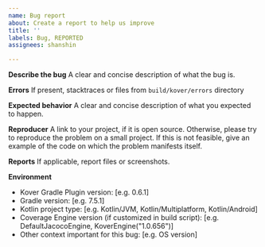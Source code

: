 ```yaml
---
name: Bug report
about: Create a report to help us improve
title: ''
labels: Bug, REPORTED
assignees: shanshin

---
```


**Describe the bug**
A clear and concise description of what the bug is.

**Errors**
If present, stacktraces or files from `build/kover/errors` directory

**Expected behavior**
A clear and concise description of what you expected to happen.

**Reproducer**
A link to your project, if it is open source. Otherwise, please try to reproduce the problem on a small project. 
If this is not feasible, give an example of the code on which the problem manifests itself. 

**Reports**
If applicable, report files or screenshots.

**Environment**
 - Kover Gradle Plugin version: [e.g. 0.6.1]
 - Gradle version: [e.g. 7.5.1]
 - Kotlin project type: [e.g. Kotlin/JVM, Kotlin/Multiplatform, Kotlin/Android]
 - Coverage Engine version (if customized in build script): [e.g. DefaultJacocoEngine, KoverEngine("1.0.656")]
 - Other context important for this bug: [e.g. OS version]
